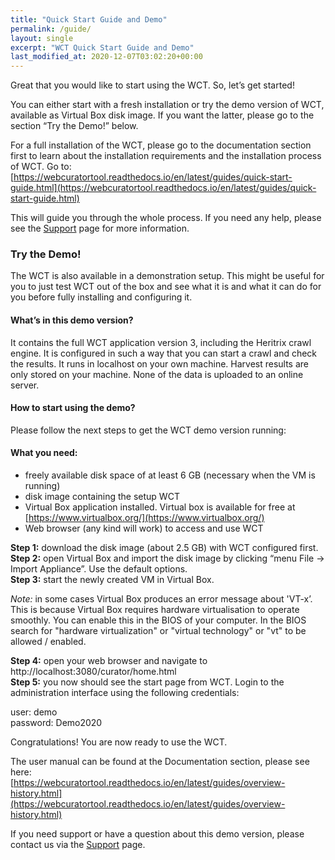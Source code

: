 ```yaml
---
title: "Quick Start Guide and Demo"
permalink: /guide/
layout: single
excerpt: "WCT Quick Start Guide and Demo"
last_modified_at: 2020-12-07T03:02:20+00:00
---
```


Great that you would like to start using the WCT. So, let’s get started!

You can either start with a fresh installation or try the demo version of WCT, available as Virtual Box disk image. If you want the latter, please go to the section “Try the Demo!” below.

For a full installation of the WCT, please go to the documentation section first to learn about the installation requirements and the installation process of WCT. Go to:<br>
[https://webcuratortool.readthedocs.io/en/latest/guides/quick-start-guide.html](https://webcuratortool.readthedocs.io/en/latest/guides/quick-start-guide.html)

This will guide you through the whole process. If you need any help, please see the [Support](/support/) page for more information.


### Try the Demo!
The WCT is also available in a demonstration setup. This might be useful for you to just test WCT out of the box and see what it is and what it can do for you before fully installing and configuring it.

#### What’s in this demo version?
It contains the full WCT application version 3, including the Heritrix crawl engine. It is configured in such a way that you can start a crawl and check the results. It runs in localhost on your own machine. Harvest results are only stored on your machine. None of the data is uploaded to an online server.

#### How to start using the demo?
Please follow the next steps to get the WCT demo version running:

#### What you need:
- freely available disk space of at least 6 GB (necessary when the VM is running)
- disk image containing the setup WCT
- Virtual Box application installed. Virtual box is available for free at [https://www.virtualbox.org/](https://www.virtualbox.org/)
- Web browser (any kind will work) to access and use WCT

**Step 1:** download the disk image (about 2.5 GB) with WCT configured first.<br>
**Step 2:** open Virtual Box and import the disk image by clicking “menu File -> Import Appliance”. Use the default options.<br>
**Step 3:** start the newly created VM in Virtual Box.<br>

*Note:* in some cases Virtual Box produces an error message about 'VT-x’. This is because Virtual Box requires hardware virtualisation to operate smoothly. You can enable this in the BIOS of your computer. In the BIOS search for "hardware virtualization" or "virtual technology" or "vt" to be allowed / enabled.

**Step 4:** open your web browser and navigate to http://localhost:3080/curator/home.html<br>
**Step 5:** you now should see the start page from WCT. Login to the administration interface using the following credentials:

user: demo<br>
password: Demo2020

Congratulations! You are now ready to use the WCT.

The user manual can be found at the Documentation section, please see here:<br>
[https://webcuratortool.readthedocs.io/en/latest/guides/overview-history.html](https://webcuratortool.readthedocs.io/en/latest/guides/overview-history.html)

If you need support or have a question about this demo version, please contact us via the [Support](/support/) page.




